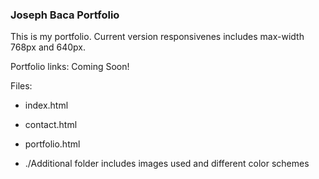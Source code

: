 ### Joseph Baca Portfolio

This is my portfolio.  Current version responsivenes includes max-width 768px and 640px.

Portfolio links:
Coming Soon!

Files:

* index.html

* contact.html

* portfolio.html

* ./Additional folder includes images used and different color schemes

